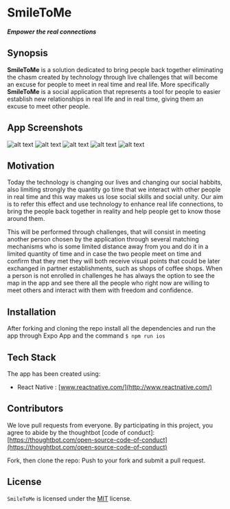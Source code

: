 # SmileToMe
***Empower the real connections***

## Synopsis

**SmileToMe** is a solution dedicated to bring people back together eliminating the chasm created by technology through live challenges that will become an excuse for people to meet in real time and real life.  More specifically **SmileToMe** is a social application that represents a tool for people to easier establish new relationships in real life and in real time, giving them an excuse to meet other people.

## App Screenshots

![alt text](https://i.imgur.com/njb76y1.png "Home Screen ")
![alt text](https://i.imgur.com/jjqUmSS.png "Map with Users")
![alt text](https://i.imgur.com/2Kc1xyh.png "User Profile")
![alt text](https://i.imgur.com/X503N88.png "Suggested Challenge")
![alt text](https://i.imgur.com/kjp5sjV.png "Point Exchange Screen")

## Motivation

Today the technology is changing our lives and changing our social habbits, also limiting strongly the quantity go time that we interact with other people in real time and this way makes us lose social skills and social unity. Our aim is to refer this effect and use technology to enhance real life connections, to bring the people back together in reality and help people get to know those around them. 

This will be performed through challenges, that will consist in meeting another person chosen by the application through several matching mechanisms who is some limited distance away from you and do it in a limited quantity of time and in case the two people meet on time and confirm that they met they will both receive visual points that could be later exchanged in partner establishments, such as shops of coffee shops. When a person is not enrolled in challenges he has always the option to see the map in the app and see there all the people who right now are willing to meet others and interact with them with freedom and confidence. 

## Installation

After forking and cloning the repo install all the dependencies and run the app through Expo App and the command `$ npm run ios`

## Tech Stack

The app has been created using:

- React Native : [www.reactnative.com/](http://www.reactnative.com/)

## Contributors

We love pull requests from everyone. By participating in this project, you agree to abide by the thoughtbot [code of conduct]: [https://thoughtbot.com/open-source-code-of-conduct](https://thoughtbot.com/open-source-code-of-conduct)

Fork, then clone the repo: Push to your fork and submit a pull request.

## License

`SmileToMe` is licensed under the [MIT](http://www.opensource.org/licenses/mit-license.php) license.
